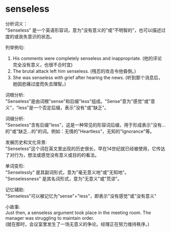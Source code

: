 # senseless

分析词义：  
"Senseless" 是一个英语形容词，意为"没有意义的"或"不明智的"，也可以描述过度的或丧失意识的状态。

  

列举例句:

  

1.  His comments were completely senseless and inappropriate. (他的评论完全没有意义，也很不合时宜)
2.  The brutal attack left him senseless. (残忍的攻击令他昏倒。)
3.  She was senseless with grief after hearing the news. (听到那个消息后，她因悲痛过度而失去理智。)

  

词根分析:  
"Senseless"是由词根"sense"和后缀"less"组成。"Sense"意为"感觉"或"意义"，"less"是一个否定后缀，表示"没有"或"缺乏"。

  

词缀分析:  
"Senseless"含有后缀"less"，这是一种常见的形容词后缀，用于形成表示"没有...的"或"缺乏...的"的词。例如：无情的"Heartless"，无知的"Ignorance"等。

  

发展历史和文化背景:  
"Senseless"这个词在英文里出现的历史很长，早在14世纪就已经被使用，它传达了对行为，想法或感觉没有意义或目的的看法。

  

单词变形:  
"Senselessly" 是其副词形式，意为"毫无意义地"或"无知地"。  
"Senselessness" 是其名词形式，意为"无意义"或"荒谬"。

  

记忆辅助:  
"Senseless"可以被记忆为"sense"+"less"，即表示"没有感觉"或"没有意义"

  

小故事:  
Just then, a senseless argument took place in the meeting room. The manager was struggling to maintain order.  
(就在那时，会议室里发生了一场无意义的争论。经理正在努力维持秩序。)
